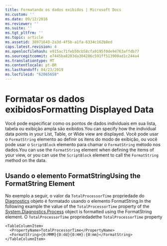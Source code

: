 ```yaml
---
title: Formatando os dados exibidos | Microsoft Docs
ms.custom: ''
ms.date: 09/12/2016
ms.reviewer: ''
ms.suite: ''
ms.tgt_pltfrm: ''
ms.topic: article
ms.assetid: 38971643-2a3d-4f5b-a1fa-6334c162b8ed
caps.latest.revision: 4
ms.openlocfilehash: e915ac71feb50cb58cfa9195f0de94763affdb77
ms.sourcegitcommit: e7445ba8203da304286c591ff513900ad1c244a4
ms.translationtype: MT
ms.contentlocale: pt-BR
ms.lasthandoff: 04/23/2019
ms.locfileid: "62065658"
---
```

# <a name="formatting-displayed-data"></a><span data-ttu-id="893e6-102">Formatar os dados exibidos</span><span class="sxs-lookup"><span data-stu-id="893e6-102">Formatting Displayed Data</span></span>

<span data-ttu-id="893e6-103">Você pode especificar como os pontos de dados individuais em sua lista, tabela ou exibição ampla são exibidos.</span><span class="sxs-lookup"><span data-stu-id="893e6-103">You can specify how the individual data points in your List, Table, or Wide view are displayed.</span></span> <span data-ttu-id="893e6-104">Você pode usar o `FormatString` elemento ao definir os itens do modo de exibição, ou você pode usar o `ScriptBlock` elemento para chamar o `FormatString` método nos dados.</span><span class="sxs-lookup"><span data-stu-id="893e6-104">You can use the `FormatString` element when defining the items of your view, or you can use the `ScriptBlock` element to call the `FormatString` method on the data.</span></span>

## <a name="using-the-formatstring-element"></a><span data-ttu-id="893e6-105">Usando o elemento FormatString</span><span class="sxs-lookup"><span data-stu-id="893e6-105">Using the FormatString Element</span></span>

<span data-ttu-id="893e6-106">No exemplo a seguir, o valor da `TotalProcessorTime` propriedade do [Diagnostics](/dotnet/api/System.Diagnostics.Process) objeto é formatado usando o elemento FormatString.</span><span class="sxs-lookup"><span data-stu-id="893e6-106">In the following example the value of the `TotalProcessorTime` property of the [System.Diagnostics.Process](/dotnet/api/System.Diagnostics.Process) object is formatted using the FormatString element.</span></span> <span data-ttu-id="893e6-107">O `TotalProcessorTime` propriedade</span><span class="sxs-lookup"><span data-stu-id="893e6-107">the `TotalProcessorTime` property</span></span>

```
<TableColumnItem>
  <PropertyName>TotalProcessorTime</PropertyName>
  <FormatString>{0:MMM}{0:dd}{0:HH}:{0:mm}</FormatString>
</TableColumnItem>
```



